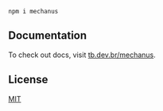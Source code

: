 ```
npm i mechanus
```

## Documentation

To check out docs, visit [tb.dev.br/mechanus](https://tb.dev.br/mechanus).

## License

[MIT](https://github.com/ferreira-tb/mechanus/blob/main/LICENSE)
